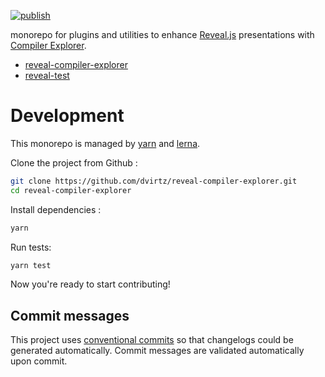 [![publish](https://github.com/dvirtz/reveal-compiler-explorer/workflows/publish/badge.svg)](https://github.com/dvirtz/reveal-compiler-explorer/actions?query=workflow%3Apublish)

monorepo for plugins and utilities to enhance [Reveal.js](https://revealjs.com/) presentations with [Compiler Explorer](https://godbolt.org).

- [reveal-compiler-explorer](/packages/reveal-compiler-explorer)
- [reveal-test](/packages/reveal-test)

# Development

This monorepo is managed by [yarn](https://yarnpkg.com/) and [lerna](https://lerna.js.org/).

Clone the project from Github :

```sh
git clone https://github.com/dvirtz/reveal-compiler-explorer.git
cd reveal-compiler-explorer
```

Install dependencies :

```sh
yarn
```

Run tests:

```sh
yarn test
```

Now you're ready to start contributing!

## Commit messages

This project uses [conventional commits](https://conventionalcommits.org/) so that changelogs could be generated automatically. Commit messages are validated automatically upon commit. 
